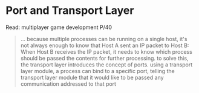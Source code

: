 # Port and Transport Layer

Read: multiplayer game development P/40

> ... because multiple processes can be running on a single host,
it's not always enough to know that Host A sent an IP packet to
Host B: When Host B receives the IP packet, it needs to know which
process should be passed the contents for further processing.
> to solve this, the transport layer introduces the concept of
ports.
> using a transport layer module, a process can bind to a specific
port, telling the transport layer module that it would like to be
passed any communication addressed to that port
